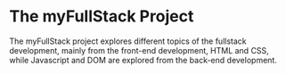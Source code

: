 # The myFullStack Project

The myFullStack project explores different topics of the fullstack development, 
mainly from the front-end development, HTML and CSS, while Javascript and DOM are explored from 
the back-end development.

